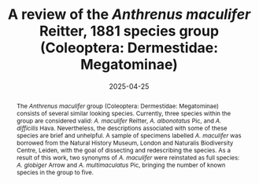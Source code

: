 ---
title: 'A review of the <i>Anthrenus maculifer</i> Reitter, 1881 species group (Coleoptera: Dermestidae: Megatominae)'
date: '2025-04-25'
doi: 
journal: Insecta Mundi
issue: '1118'
pagination: '1–13'
zoobank: 'urn:lsid:zoobank.org:pub:B3367275-4A52-4F69-AC4C-526CE16C8A76'
authors:
  - first_name: 'Graham J.'
    last_name: 'Holloway'
    affiliation: 'Cole Museum of Zoology, Biological Sciences, HLS Building, University of Reading, Whiteknights, Reading RG6 6EX, UK'
    email: 'g.holloway@reading.ac.uk'
    orcid: 'https://orcid.org/0000-0003-0495-0313'


download: 'https://drive.google.com/file/d/1IdtB0RyX7ayeNIQJpo2w3sCrhnQp6deO/view?usp=sharing'

supplementary:

keywords:
  - Taxonomy
  - aedeagus
  - sternite
  - tergite
  - identification

categories:
  - Coleoptera
  - Dermestidae
  - Megatominae
  
references:
  - authors: Arrow GJ.
    year: 1915
    title: 'Notes on the Coleopterous family Dermestidae, and descriptions of some new forms in the British Museum. The Annals and Magazine of Natural History 15(8)'
    pages: 425–451
    doi: 
    url: 
    access: 

  - authors: Beal RS Jr.
    year: 1998
    title: 'Taxonomy and Biology of Nearctic Species of <i>Anthrenus </i>(Coleoptera: Dermestidae). Transactions of the American Entomological Society 124'
    pages: 271–332
    doi: 
    url: 
    access: 

  - authors: Háva J.
    year: 2001
    title: '<i>Anthrenus </i>(<i>Anthrenus</i>) <i>mesopotamicus </i>sp. n. (Coleoptera: Dermestidae) from Iraq. Folia Heyrovskyana 9'
    pages: 65–66
    doi: 
    url: 
    access: 

  - authors: Háva J.
    year: 2005
    title: 'Contribution to the knowledge of the genus <i>Anthrenus </i>OF Muller (Coleoptera: Dermestidae) from Oriental region, with description of a new species from Thailand. p. 47–51. In: Barńevskis A, Huruk S, Tamutis V (eds.). Proceedings on taxonomy and faunistics of beetles (Coleoptera) dedicated to the 100th birthday of the Latvian entomologist Mihails Stiprais (1905–1990). Daugavpils University Institute of Systematic Biology; Daugavpils, Latvia'
    pages: 64 p
    doi: 
    url: 
    access: 

  - authors: Háva J.
    year: 2018
    title: '<i>Anthrenus </i>(<i>Anthrenus</i>) <i>almatyensis </i>sp. nov. from Kazakhstan (Coleoptera: Dermestidae: Megatominae). Studies & Reports-Taxonomical Series 14(2)'
    pages: 255–258
    doi: 
    url: 
    access: 

  - authors: Háva J.
    year: 2024
    title: 'Dermestidae World (Coleoptera)'
    pages: 
    doi: 
    url: http://dermestidae.wz.cz/world-dermestidae/
    access: (Last accessed 4th April 2024.)

  - authors: Holloway GJ.
    year: 2019
    title: '<i>Anthrenus </i>(s. str.) <i>amandae </i>(Coleoptera: Dermestidae): a new species from Mallorca, Spain. Zootaxa 4543(4)'
    pages: 595–599
    doi: https://doi.org/10.11646/zootaxa.4543.4.9
    url: 
    access: 

  - authors: Holloway GJ.
    year: 2020
    title: '<i>Anthrenus </i>(s. str.) <i>chikatunovi </i>(Coleoptera: Dermestidae): a new species from southern France. Israel Journal of Entomology 50'
    pages: 69–75
    doi: https://doi.org/10.5281/zenodo.4088743
    url: 
    access: 

  - authors: Holloway GJ.
    year: 2021
    title: '<i>Anthrenus </i>(s. str.) <i>corona </i>(Coleoptera, Dermestidae, Anthrenini): a new species in the <i>A. pimpinellae </i>(Fabricius, 1775) complex from Turkey. Zootaxa 4991(3)'
    pages: 555–560
    doi: https://doi.org/10.11646/zootaxa.4991.3.7
    url: 
    access: 

  - authors: Holloway GJ.
    year: 2023
    title: '<i>Anthrenus </i>(<i>Anthrenus</i>) <i>mumbaiensis </i>sp. nov. from India and a morphometric examination of <i>Anthrenus </i>(<i>Anthrenus</i>) <i>festivus </i>(Coleoptera, Dermestidae, Anthrenini). Zootaxa 5306(3)'
    pages: 377–384
    doi: https://doi.org/10.11646/
    url: 
    access: 

  - authors: Holloway GJ.
    year: 2024
    title: '<i>Anthrenus </i>(<i>Anthrenus</i>) <i>querneri </i>(Coleoptera: Dermestidae: Megatominae), a new species from Austria. Insecta Mundi 1060'
    pages: 1–6
    doi: 
    url: 
    access: 

  - authors: Holloway GJ, Bakaloudis DE, Barclay MVL, Cañada Luna I, Foster CW, Kadej M, Paxton RJ.
    year: 2020
    title: 'Revision of taxonomic status of <i>Anthrenus pimpinellae isabellinus </i>(Coleoptera: Dermestidae). European Journal of Entomology 117'
    pages: 481–489
    doi: https://doi.org/10.14411/eje.2020.051
    url: 
    access: 

  - authors: Holloway GJ, Cañada Luna I.
    year: 2022
    title: 'A morphometric analysis of <i>Anthrenus munroi </i>Hinton, 1943, and a key for citizen scientists to the Western European species in the <i>Anthrenus pimpinellae </i>complex (Coleoptera: Dermestidae). The Entomologist’s Monthly Magazine 158(4)'
    pages: 289–298
    doi: 
    url: 
    access: 

  - authors: Holloway GJ, Foster CW, Herrmann A.
    year: 2024
    title: 'The Genus <i>Orphilus </i>Erichson, 1846 (Coleoptera: Dermestidae) in Europe. The Coleopterists Bulletin 78(2)'
    pages: 117–124
    doi: 
    url: 
    access: 

  - authors: Holloway GJ, Herrmann A.
    year: 2024a
    title: '<i>Anthrenus muehlei </i>sp. nov. (Coleoptera: Dermestidae: Megatominae) from Iran. Insecta Mundi 1035'
    pages: 1–6
    doi: 
    url: 
    access: 

  - authors: Holloway GJ, Herrmann A.
    year: 2024b
    title: '<i>Anthrenus </i>(<i>Anthrenus</i>) <i>valenzuelai </i>(Coleoptera, Dermestidae, Megatominae): a new species from Sardinia (Italy), Tunisia, and Morocco. Zootaxa 5453(1)'
    pages: 144–150
    doi: https://doi.org/10.11646/zootaxa.5453.1.11
    url: 
    access: 

  - authors: Holloway GJ, Thanasoulias G, Herrmann A.
    year: 2023
    title: 'A new species <i>Anthrenus bakaloudisi </i>sp. nov. (Coleoptera, Dermestidae, Megatominae) from Macedonia, Greece and comparison with <i>Anthrenus pfefferi </i>Kalik, 1954, <i>Anthrenus delicatus </i>Kiesenwetter, 1851, and <i>Anthrenus warchalowskii </i>Kadej, Hava & Kalik, 2007. Baltic Journal of Coleopterology 23(1)'
    pages: 41–50
    doi: 
    url: 
    access: 

  - authors: Kadej M.
    year: 2018
    title: 'Contribution to knowledge of the immature stages of Dermestidae with special emphasis on the larval morphology of the genus <i>Anthrenus </i>Geoffroy, 1762 (Megatominae, Anthrenini). Polish Entomological Monographs No. 16. Polish Entomological Society; Poznań, Poland. 180 p.'
    pages: 
    doi: 
    url: 
    access: 

  - authors: Kadej M, Háva J.
    year: 2011
    title: 'Three new species of <i>Anthrenus pimpinellae </i>species group from Palaearctic Region (Coleoptera: Dermestidae: Megatominae: Anthrenini). Studies and Reports, Taxonomical Series 7'
    pages: 241–248
    doi: 
    url: 
    access: 

  - authors: Kadej M, Háva J, Kalík V.
    year: 2007a
    title: 'A new species and a new synonym of <i>Anthrenus </i>Geoffroy, 1762 (Coleoptera: Dermestidae: Anthrenini) from Palaearctic region. Studies and Reports of District Museum Prague-East, Taxonomical Series 3'
    pages: 101–108
    doi: 
    url: 
    access: 

  - authors: Kadej M, Háva J, Kalík V.
    year: 2007b
    title: 'Review of the <i>Anthrenus pimpinellae </i>species group from Palaearctic region (Coleoptera: Dermestidae: Anthrenini). Genus 18(4)'
    pages: 721–750
    doi: 
    url: 
    access: 

  - authors: Mroczkowski M.  
    year: 1964
    title: 'Systematic and synonymic notes upon certain species of Dermestidae (Coleoptera). Annales Zoologici 22'
    pages: 179–187
    doi:
    url: 
    access: 

  - authors: Peacock ER.
    year: 1993
    title: 'Adults and larvae of hide, larder and carpet beetles and their relatives (Coleoptera: Dermestidae) and of derodontid beetles (Coleoptera: Derodontidae). Handbooks for the identification of British insects, vol. 5, no. 3. Royal Entomological Society of London; London, UK'
    pages: 81 p
    doi: 
    url: 
    access: 

  - authors: Pic M.
    year: 1918
    title: 'Courtes descriptions diverses. Melanges Exotico-Entomologiques 27'
    pages: 1–24
    doi: 
    url: 
    access: 

  - authors: Pic M.
    year: 1924
    title: 'Nouveautes diverses. Melanges Exotico-Entomologiques 41'
    pages: 1–32
    doi: 
    url: 
    access: 

  - authors: Reitter E.
    year: 1881
    title: 'Die aussereuropaischen Dermestiden meiner Sammlung. Mit 70 Diagnosen neuer Arten. Verhandlungen Naturforschenden Vereines Brunn 19(1880)'
    pages: 27–60
    doi: 
    url: 
    access: 

  - authors: Schneider CA, Rasband WS, Eliceiri KW.
    year: 2012
    title: 'NIH Image to ImageJ'
    pages: 25
    doi: 
    url: 
    access: 

  - authors: Shorthouse DP.
    year: 2010
    title: 'SimpleMappr, an online tool to produce publication-quality point maps'
    pages: 
    doi: 
    url: https://www.simplemappr.net
    access: (Last accessed 23rd October 2024.)

abstract: 'The <i>Anthrenus maculifer </i>group (Coleoptera: Dermestidae: Megatominae) consists of several similar looking species. Currently, three species within the group are considered valid: <i>A. maculifer </i>Reitter, <i>A. albonotatus </i>Pic, and <i>A. difficilis </i>Hava. Nevertheless, the descriptions associated with some of these species are brief and unhelpful. A sample of specimens labelled <i>A. maculifer </i>was borrowed from the Natural History Museum, London and Naturalis Biodiversity Centre, Leiden, with the goal of dissecting and redescribing the species. As a result of this work, two synonyms of <i>A. maculifer </i>were reinstated as full species: <i>A. globiger </i>Arrow and <i>A. multimaculatus </i>Pic, bringing the number of known species in the group to five.'

---